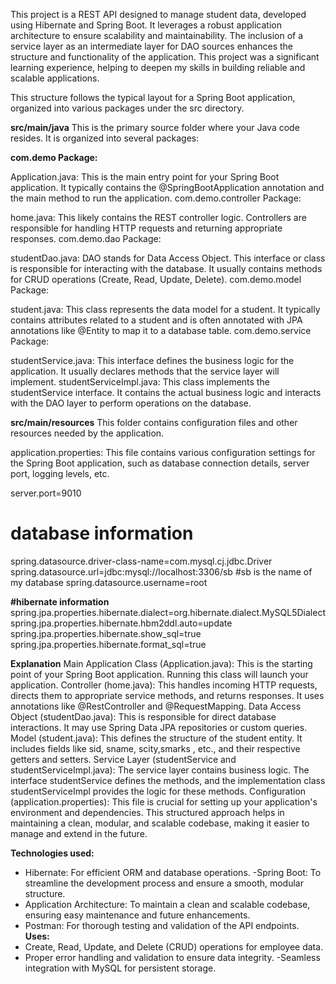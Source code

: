 This project is a REST API designed to manage student data, developed using Hibernate and Spring Boot. It leverages a robust application architecture to ensure scalability and maintainability. The inclusion of a service layer as an intermediate layer for DAO sources enhances the structure and functionality of the application. This project was a significant learning experience, helping to deepen my skills in building reliable and scalable applications.

This structure follows the typical layout for a Spring Boot application, organized into various packages under the src directory.

**src/main/java**
This is the primary source folder where your Java code resides. It is organized into several packages:

**com.demo Package:**

Application.java: This is the main entry point for your Spring Boot application. It typically contains the @SpringBootApplication annotation and the main method to run the application.
com.demo.controller Package:

home.java: This likely contains the REST controller logic. Controllers are responsible for handling HTTP requests and returning appropriate responses.
com.demo.dao Package:

studentDao.java: DAO stands for Data Access Object. This interface or class is responsible for interacting with the database. It usually contains methods for CRUD operations (Create, Read, Update, Delete).
com.demo.model Package:

student.java: This class represents the data model for a student. It typically contains attributes related to a student and is often annotated with JPA annotations like @Entity to map it to a database table.
com.demo.service Package:

studentService.java: This interface defines the business logic for the application. It usually declares methods that the service layer will implement.
studentServiceImpl.java: This class implements the studentService interface. It contains the actual business logic and interacts with the DAO layer to perform operations on the database.


**src/main/resources**
This folder contains configuration files and other resources needed by the application.

application.properties: This file contains various configuration settings for the Spring Boot application, such as database connection details, server port, logging levels, etc.

server.port=9010
# database information
spring.datasource.driver-class-name=com.mysql.cj.jdbc.Driver
spring.datasource.url=jdbc:mysql://localhost:3306/sb        #sb is the name of my database
spring.datasource.username=root

**#hibernate information**
spring.jpa.properties.hibernate.dialect=org.hibernate.dialect.MySQL5Dialect
spring.jpa.properties.hibernate.hbm2ddl.auto=update
spring.jpa.properties.hibernate.show_sql=true
spring.jpa.properties.hibernate.format_sql=true 

**Explanation**
Main Application Class (Application.java): This is the starting point of your Spring Boot application. Running this class will launch your application.
Controller (home.java): This handles incoming HTTP requests, directs them to appropriate service methods, and returns responses. It uses annotations like @RestController and @RequestMapping.
Data Access Object (studentDao.java): This is responsible for direct database interactions. It may use Spring Data JPA repositories or custom queries.
Model (student.java): This defines the structure of the student entity. It includes fields like sid, sname, scity,smarks , etc., and their respective getters and setters.
Service Layer (studentService and studentServiceImpl.java): The service layer contains business logic. The interface studentService defines the methods, and the implementation class studentServiceImpl provides the logic for these methods.
Configuration (application.properties): This file is crucial for setting up your application's environment and dependencies.
This structured approach helps in maintaining a clean, modular, and scalable codebase, making it easier to manage and extend in the future.


**Technologies used:**
* Hibernate: For efficient ORM and database operations. 
-Spring Boot: To streamline the development process and ensure a smooth, modular structure.
* Application Architecture: To maintain a clean and scalable codebase, ensuring easy maintenance and future 
enhancements.
* Postman: For thorough testing and validation of the API endpoints.
**Uses:**
* Create, Read, Update, and Delete (CRUD) operations for employee data.
* Proper error handling and validation to ensure data integrity.
-Seamless integration with MySQL for persistent storage.
